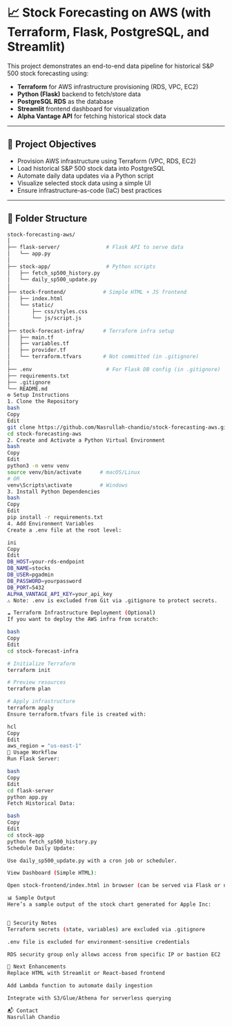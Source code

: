 # 📈 Stock Forecasting on AWS (with Terraform, Flask, PostgreSQL, and Streamlit)

This project demonstrates an end-to-end data pipeline for historical S&P 500 stock forecasting using:

- **Terraform** for AWS infrastructure provisioning (RDS, VPC, EC2)
- **Python (Flask)** backend to fetch/store data
- **PostgreSQL RDS** as the database
- **Streamlit** frontend dashboard for visualization
- **Alpha Vantage API** for fetching historical stock data

---

## 🎯 Project Objectives

- Provision AWS infrastructure using Terraform (VPC, RDS, EC2)
- Load historical S&P 500 stock data into PostgreSQL
- Automate daily data updates via a Python script
- Visualize selected stock data using a simple UI
- Ensure infrastructure-as-code (IaC) best practices

---

## 📁 Folder Structure

```bash
stock-forecasting-aws/
│
├── flask-server/               # Flask API to serve data
│   └── app.py
│
├── stock-app/                  # Python scripts
│   ├── fetch_sp500_history.py
│   └── daily_sp500_update.py
│
├── stock-frontend/            # Simple HTML + JS frontend
│   ├── index.html
│   └── static/
│       ├── css/styles.css
│       └── js/script.js
│
├── stock-forecast-infra/      # Terraform infra setup
│   ├── main.tf
│   ├── variables.tf
│   ├── provider.tf
│   └── terraform.tfvars       # Not committed (in .gitignore)
│
├── .env                        # For Flask DB config (in .gitignore)
├── requirements.txt
├── .gitignore
└── README.md
⚙️ Setup Instructions
1. Clone the Repository
bash
Copy
Edit
git clone https://github.com/Nasrullah-chandio/stock-forecasting-aws.git
cd stock-forecasting-aws
2. Create and Activate a Python Virtual Environment
bash
Copy
Edit
python3 -m venv venv
source venv/bin/activate      # macOS/Linux
# OR
venv\Scripts\activate         # Windows
3. Install Python Dependencies
bash
Copy
Edit
pip install -r requirements.txt
4. Add Environment Variables
Create a .env file at the root level:

ini
Copy
Edit
DB_HOST=your-rds-endpoint
DB_NAME=stocks
DB_USER=pgadmin
DB_PASSWORD=yourpassword
DB_PORT=5432
ALPHA_VANTAGE_API_KEY=your_api_key
⚠️ Note: .env is excluded from Git via .gitignore to protect secrets.

☁️ Terraform Infrastructure Deployment (Optional)
If you want to deploy the AWS infra from scratch:

bash
Copy
Edit
cd stock-forecast-infra

# Initialize Terraform
terraform init

# Preview resources
terraform plan

# Apply infrastructure
terraform apply
Ensure terraform.tfvars file is created with:

hcl
Copy
Edit
aws_region = "us-east-1"
🧠 Usage Workflow
Run Flask Server:

bash
Copy
Edit
cd flask-server
python app.py
Fetch Historical Data:

bash
Copy
Edit
cd stock-app
python fetch_sp500_history.py
Schedule Daily Update:

Use daily_sp500_update.py with a cron job or scheduler.

View Dashboard (Simple HTML):

Open stock-frontend/index.html in browser (can be served via Flask or nginx).

📊 Sample Output
Here’s a sample output of the stock chart generated for Apple Inc:


🔐 Security Notes
Terraform secrets (state, variables) are excluded via .gitignore

.env file is excluded for environment-sensitive credentials

RDS security group only allows access from specific IP or bastion EC2

📌 Next Enhancements
Replace HTML with Streamlit or React-based frontend

Add Lambda function to automate daily ingestion

Integrate with S3/Glue/Athena for serverless querying

📬 Contact
Nasrullah Chandio
